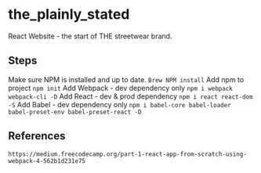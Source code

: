 # the_plainly_stated
React Website - the start of THE streetwear brand.

## Steps
Make sure NPM is installed and up to date.
`` Brew NPM install ``
Add npm to project
`` npm init ``
Add Webpack - dev dependency only
`` npm i webpack webpack-cli -D ``
Add React - dev & prod dependency
`` npm i react react-dom -S ``
Add Babel - dev dependency only
`` npm i babel-core babel-loader babel-preset-env babel-preset-react -D ``


## References
`` https://medium.freecodecamp.org/part-1-react-app-from-scratch-using-webpack-4-562b1d231e75 ``
